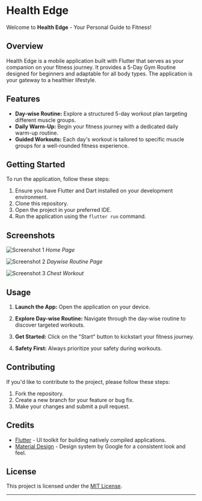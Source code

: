 # Health Edge

Welcome to **Health Edge** - Your Personal Guide to Fitness!

## Overview

Health Edge is a mobile application built with Flutter that serves as your companion on your fitness journey. It provides a 5-Day Gym Routine designed for beginners and adaptable for all body types. The application is your gateway to a healthier lifestyle.

## Features

- **Day-wise Routine:** Explore a structured 5-day workout plan targeting different muscle groups.
- **Daily Warm-Up:** Begin your fitness journey with a dedicated daily warm-up routine.
- **Guided Workouts:** Each day's workout is tailored to specific muscle groups for a well-rounded fitness experience.

## Getting Started

To run the application, follow these steps:

1. Ensure you have Flutter and Dart installed on your development environment.
2. Clone this repository.
3. Open the project in your preferred IDE.
4. Run the application using the `flutter run` command.

## Screenshots

![Screenshot 1](Assets/home.png)
*Home Page*

![Screenshot 2](Assets/daywise.png)
*Daywise Routine Page*

![Screenshot 3](Assets/chest.png)
*Chest Workout*

## Usage

1. **Launch the App:**
   Open the application on your device.

2. **Explore Day-wise Routine:**
   Navigate through the day-wise routine to discover targeted workouts.

3. **Get Started:**
   Click on the "Start" button to kickstart your fitness journey.

4. **Safety First:**
   Always prioritize your safety during workouts.

## Contributing

If you'd like to contribute to the project, please follow these steps:

1. Fork the repository.
2. Create a new branch for your feature or bug fix.
3. Make your changes and submit a pull request.

## Credits

- [Flutter](https://flutter.dev/) - UI toolkit for building natively compiled applications.
- [Material Design](https://material.io/design) - Design system by Google for a consistent look and feel.

## License

This project is licensed under the [MIT License](LICENSE).

---